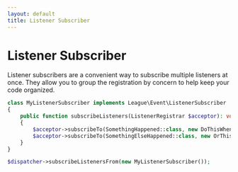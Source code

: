 ```yaml
---
layout: default
title: Listener Subscriber
---
```


# Listener Subscriber

Listener subscribers are a convenient way to subscribe multiple listeners
at once. They allow you to group the registration by concern to help
keep your code organized.

```php
class MyListenerSubscriber implements League\Event\ListenerSubscriber
{
    public function subscribeListeners(ListenerRegistrar $acceptor): void
    {
        $acceptor->subscribeTo(SomethingHappened::class, new DoThisWhenSomethingHappened());
        $acceptor->subscribeTo(SomethingElseHappened::class, new OrThisWhenSomethingElseHappened());
    }
}

$dispatcher->subscribeListenersFrom(new MyListenerSubscriber());
```
